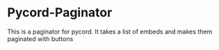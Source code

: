 # Pycord-Paginator

This is a paginator for pycord.
It takes a list of embeds and makes them paginated with buttons

